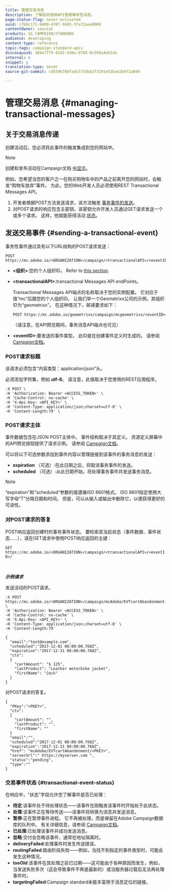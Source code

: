 ```yaml
---
title: 管理交易消息
description: 了解如何使用API管理事务性消息。
page-status-flag: never-activated
uuid: c7b9c171-0409-4707-9d45-3fa72aee8008
contentOwner: sauviat
products: SG_CAMPAIGN/STANDARD
audience: developing
content-type: reference
topic-tags: campaign-standard-apis
discoiquuid: 304e7779-42d2-430a-9704-8c599a4eb1da
internal: n
snippet: y
translation-type: tm+mt
source-git-commit: cd559678dfadc575db42f3101e53bae2b971a049

---
```



# 管理交易消息 {#managing-transactional-messages}

## 关于交易消息传递

创建活动后，您必须将此事件的触发集成到您的网站中。

>[!NOTE]
>
>创建和发布活动在Campaign文档 [中显示](https://helpx.adobe.com/campaign/standard/administration/using/configuring-transactional-messaging.html)。

例如，您希望当您的客户之一在购买购物车中的产品之前离开您的网站时，会触发“购物车放弃”事件。 为此，您的Web开发人员必须使用REST Transactional Messages API。

1. 开发者根据POST方法发送请求，该方法触发 [事务事件的发送](#sending-a-transactional-event)。
1. 对POST请求的响应包含主密钥，该密钥允许开发人员通过GET请求发送一个或多个请求。 这样，他就能获得活动 [状态](#transactional-event-status)。

## 发送交易事件 {#sending-a-transactional-event}

事务性事件通过具有以下URL结构的POST请求发送：

```
POST https://mc.adobe.io/<ORGANIZATION>/campaign/<transactionalAPI>/<eventID>
```

* **&lt;组织>**:您的个人组织ID。 Refer to [this section](../../api/using/must-read.md).

* **&lt;transactionalAPI>**:transactional Messages API endPoints。

   Transactional Messages API端点的名称取决于您的实例配置。 它对应于值“mc”后跟您的个人组织ID。 让我们举一个Geometrixx公司的示例，其组织ID为“geometrixx”。 在这种情况下，邮递要求如下：

   `POST https://mc.adobe.io/geometrixx/campaign/mcgeometrixx/<eventID>`

   （请注意，在API预览期间，事务消息API端点也可见）

* **&lt;eventID>**:要发送的事件类型。 此ID是在创建事件定义时生成的。 请参阅 [Campaign文档](https://helpx.adobe.com/campaign/standard/administration/using/configuring-transactional-messaging.html)。

### POST请求标题

该请求必须包含“内容类型：application/json”头。

必须添加字符集，例如 **utf-8**。 请注意，此值取决于您使用的REST应用程序。

```
-X POST \
-H 'Authorization: Bearer <ACCESS_TOKEN>' \
-H 'Cache-Control: no-cache' \
-H 'X-Api-Key: <API_KEY>' \
-H 'Content-Type: application/json;charset=utf-8' \
-H 'Content-Length:79' \
```

### POST请求主体

事件数据包含在JSON POST主体中。 事件结构取决于其定义。 资源定义屏幕中的API预览按钮提供了请求示例。 请参阅 [Campaign文档](https://helpx.adobe.com/campaign/standard/administration/using/configuring-transactional-messaging.html)。

可以将以下可选参数添加到事件内容以管理链接到该事件的事务消息的发送：

* **expiration** （可选）:在此日期之后，将取消事务事件的发送。
* **scheduled** （可选）:从此日期开始，将处理事务事件并发送事务消息。

>[!NOTE]
>
>“expiration”和“scheduled”参数的值遵循ISO 8601格式。 ISO 8601指定使用大写字母“T”分隔日期和时间。 但是，可以从输入或输出中删除它，以便获得更好的可读性。

### 对POST请求的答复

POST响应返回创建时的事务事件状态。 要检索其当前状态（事件数据、事件状态……），请在GET请求中使用POST响应返回的主键：

`GET https://mc.adobe.io/<ORGANIZATION>/campaign/<transactionalAPI>/<eventID>/`

<br/>

***示例请求&#x200B;***

发送活动的POST请求。

```
-X POST https://mc.adobe.io/<ORGANIZATION>/campaign/mcAdobe/EVTcartAbandonment \
-H 'Authorization: Bearer <ACCESS_TOKEN>' \
-H 'Cache-Control: no-cache' \
-H 'X-Api-Key: <API_KEY>' \
-H 'Content-Type: application/json;charset=utf-8' \
-H 'Content-Length:79'

{
  "email":"test@example.com",
  "scheduled":"2017-12-01 08:00:00.768Z",
  "expiration":"2017-12-31 08:00:00.768Z",
  "ctx":
  {
    "cartAmount": "$ 125",
    "lastProduct": "Leather motorbike jacket",
    "firstName": "Jack"
  }
}
```

对POST请求的答复。

```
{
  "PKey":"<PKEY>",
  "ctx":
  {
    "cartAmount": "",
    "lastProduct": "",
    "firstName": ""
  }
  "email":"",
  "scheduled":"2017-12-01 08:00:00.768Z",
  "expiration":"2017-12-31 08:00:00.768Z",
  "href": "mcAdobe/EVTcartAbandonment/<PKEY>",
  "serverUrl":" https://myserver.com ",
  "status":"pending",
  "type":""
}
```

### 交易事件状态 {#transactional-event-status}

在响应中，“状态”字段允许您了解事件是否已处理：

* **待定**:该事件处于待处理状态——该事件在刚触发该事件时开始处于此状态。
* **处理**:该事件正在等待传送——该事件将转换为消息并发送消息。
* **暂停**:正在暂停事件进程。 它不再被处理，而是保留在Adobe Campaign数据库的队列中。 有关详细信息，请参阅 [Campaign文档](https://helpx.adobe.com/campaign/standard/channels/using/event-transactional-messages.html#unpublishing-a-transactional-message)。
* **已处理**:已处理该事件并成功发送消息。
* **忽略**:交付会忽略该事件，通常在地址隔离时。
* **deliveryFailed**:处理事件时发生传送错误。
* **routingFailed**:路由阶段失败——例如，当找不到指定的事件类型时，可能会发生这种情况。
* **tooOld**:该事件在其处理之前已过期——这可能由于各种原因而发生，例如，当发送失败多次（这会导致事件不再是最新的）或当服务器过载后无法再处理事件时。
* **targetingFailed**:Campaign standard未能丰富用于消息定位的链接。

